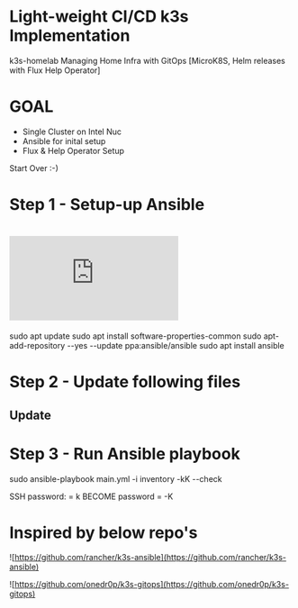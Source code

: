 # Light-weight CI/CD k3s Implementation
k3s-homelab
Managing Home Infra with GitOps [MicroK8S, Helm releases with Flux Help Operator]

# GOAL
* Single Cluster on Intel Nuc
* Ansible for inital setup
* Flux & Help Operator Setup

Start Over :-)

# Step 1 - Setup-up Ansible
# ![Ref](https://docs.ansible.com/ansible/latest/installation_guide/intro_installation.html#prerequisites)
sudo apt update
sudo apt install software-properties-common
sudo apt-add-repository --yes --update ppa:ansible/ansible
sudo apt install ansible


# Step 2 - Update following files

## Update

# Step 3 - Run Ansible playbook
sudo ansible-playbook main.yml -i inventory -kK --check

SSH password: = k
BECOME password = -K

# Inspired by below repo's
![https://github.com/rancher/k3s-ansible](https://github.com/rancher/k3s-ansible)

![https://github.com/onedr0p/k3s-gitops](https://github.com/onedr0p/k3s-gitops)



